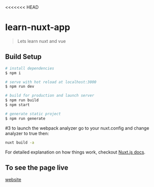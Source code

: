 <<<<<<< HEAD

# learn-nuxt-app

> Lets learn nuxt and vue

## Build Setup

```bash
# install dependencies
$ npm i

# serve with hot reload at localhost:3000
$ npm run dev

# build for production and launch server
$ npm run build
$ npm start

# generate static project
$ npm run generate
```

#3 to launch the webpack analyzer go to your nuxt.config and change analyzer to true then:

```bash
nuxt build -a
```

For detailed explanation on how things work, checkout [Nuxt.js docs](https://nuxtjs.org).

## To see the page live

[website](https://debs-obrien.github.io/get-started-with-nuxt/configurationWebpack)
